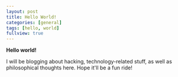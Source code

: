 ```yaml
---
layout: post
title: Hello World!
categories: [general]
tags: [hello, world]
fullview: true
---
```


**Hello world!**

I will be blogging about hacking, technology-related stuff, as well as philosophical thoughts here. Hope it'll be a fun ride!
